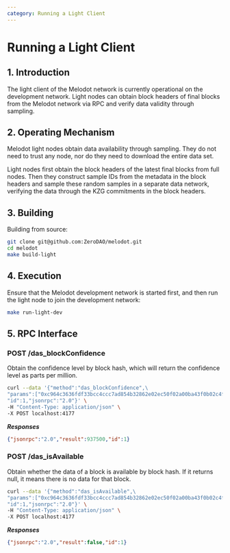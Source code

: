 ```yaml
---
category: Running a Light Client
---
```


# Running a Light Client

## 1. Introduction

The light client of the Melodot network is currently operational on the development network. Light nodes can obtain block headers of final blocks from the Melodot network via RPC and verify data validity through sampling.

## 2. Operating Mechanism

Melodot light nodes obtain data availability through sampling. They do not need to trust any node, nor do they need to download the entire data set.

Light nodes first obtain the block headers of the latest final blocks from full nodes. Then they construct sample IDs from the metadata in the block headers and sample these random samples in a separate data network, verifying the data through the KZG commitments in the block headers.

## 3. Building

Building from source:
    
```bash
git clone git@github.com:ZeroDAO/melodot.git
cd melodot
make build-light
```

## 4. Execution

Ensure that the Melodot development network is started first, and then run the light node to join the development network:

```bash
make run-light-dev
```

## 5. RPC Interface

### POST /das_blockConfidence

Obtain the confidence level by block hash, which will return the confidence level as parts per million.
    
```bash
curl --data '{"method":"das_blockConfidence",\
"params":["0xc964c3636fdf33bcc4ccc7ad854b32862e02ec50f02a00ba43f0b02c4fbb67e3"],\
"id":1,"jsonrpc":"2.0"}' \
-H "Content-Type: application/json" \
-X POST localhost:4177
```

***Responses***

```json
{"jsonrpc":"2.0","result":937500,"id":1}
```

### POST /das_isAvailable

Obtain whether the data of a block is available by block hash. If it returns null, it means there is no data for that block.
    
```bash
curl --data '{"method":"das_isAvailable",\
"params":["0xc964c3636fdf33bcc4ccc7ad854b32862e02ec50f02a00ba43f0b02c4fbb67e3"],\
"id":1,"jsonrpc":"2.0"}' \
-H "Content-Type: application/json" \
-X POST localhost:4177
```

***Responses***

```json
{"jsonrpc":"2.0","result":false,"id":1}
```